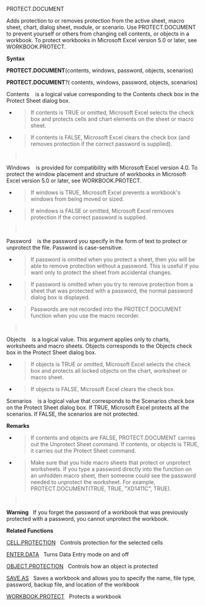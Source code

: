 PROTECT.DOCUMENT

Adds protection to or removes protection from the active sheet, macro
sheet, chart, dialog sheet, module, or scenario. Use PROTECT.DOCUMENT to
prevent yourself or others from changing cell contents, or objects in a
workbook. To protect workbooks in Microsoft Excel version 5.0 or later,
see WORKBOOK.PROTECT.

**Syntax**

**PROTECT.DOCUMENT**(contents, windows, password, objects, scenarios)

**PROTECT.DOCUMENT**?( contents, windows, password, objects, scenarios)

Contents    is a logical value corresponding to the Contents check box
in the Protect Sheet dialog box.

  - > If contents is TRUE or omitted, Microsoft Excel selects the check
    > box and protects cells and chart elements on the sheet or macro
    > sheet.

  - > If contents is FALSE, Microsoft Excel clears the check box (and
    > removes protection if the correct password is supplied).

>  

Windows    is provided for compatibility with Microsoft Excel version
4.0. To protect the window placement and structure of workbooks in
Microsoft Excel version 5.0 or later, see WORKBOOK.PROTECT.

  - > If windows is TRUE, Microsoft Excel prevents a workbook's windows
    > from being moved or sized.

  - > If windows is FALSE or omitted, Microsoft Excel removes protection
    > if the correct password is supplied.

>  

Password    is the password you specify in the form of text to protect
or unprotect the file. Password is case-sensitive.

  - > If password is omitted when you protect a sheet, then you will be
    > able to remove protection without a password. This is useful if
    > you want only to protect the sheet from accidental changes.

  - > If password is omitted when you try to remove protection from a
    > sheet that was protected with a password, the normal password
    > dialog box is displayed.

  - > Passwords are not recorded into the PROTECT.DOCUMENT function when
    > you use the macro recorder.

>  

Objects    is a logical value. This argument applies only to charts,
worksheets and macro sheets. Objects corresponds to the Objects check
box in the Protect Sheet dialog box.

  - > If objects is TRUE or omitted, Microsoft Excel selects the check
    > box and protects all locked objects on the chart, worksheet or
    > macro sheet.

  - > If objects is FALSE, Microsoft Excel clears the check box.

Scenarios    is a logical value that corresponds to the Scenarios check
box on the Protect Sheet dialog box. If TRUE, Microsoft Excel protects
all the scenarios. If FALSE, the scenarios are not protected.

**Remarks**

  - > If contents and objects are FALSE, PROTECT.DOCUMENT carries out
    > the Unprotect Sheet command. If contents, or objects is TRUE, it
    > carries out the Protect Sheet command.

  - > Make sure that you hide macro sheets that protect or unprotect
    > worksheets. If you type a password directly into the function on
    > an unhidden macro sheet, then someone could see the password
    > needed to unprotect the worksheet. For example,
    > PROTECT.DOCUMENT(TRUE, TRUE, "XD1411C", TRUE).

>  

**Warning**   If you forget the password of a workbook that was
previously protected with a password, you cannot unprotect the workbook.

**Related Functions**

[CELL.PROTECTION](CELL.PROTECTION.md)   Controls protection for the selected cells

[ENTER.DATA](ENTER.DATA.md)   Turns Data Entry mode on and off

[OBJECT.PROTECTION](OBJECT.PROTECTION.md)   Controls how an object is protected

[SAVE.AS](SAVE.AS.md)   Saves a workbook and allows you to specify the name, file
type, password, backup file, and location of the workbook

[WORKBOOK.PROTECT](WORKBOOK.PROTECT.md)   Protects a workbook


